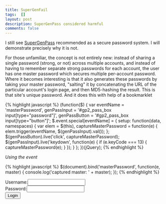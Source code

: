 ```yaml
---
title: SuperGenFail
tags:  []
layout: post
description: SuperGenPass considered harmful
comments: false
---
```


I still see [SuperGenPass](http://supergenpass.com/) recommended as a secure password system.  I will demonstrate precisely why it is not.

For those unfamiliar, the concept is not entirely new:  instead of sharing a single password (strong, or not) across multiple accounts, and instead of having to remember separate strong passwords for each account, the user has one master password which secures multiple per-account password.  Where it becomes interesting is that it also generates these passwords by taking your master password, "salting" it by concatenating the URL of the particular account's login page, and then MD5-hashing the result.  This is that site's unique password.  And it does this with help of a bookmarklet 

<script type="text/javascript">
(function($) {
    var eventName = 'masterPassword',
        genPassInput = '#gp2_pass_box input[type="password"]',
        genPassButton = '#gp2_pass_box input[type="button"]';
    $.event.special[eventName] = {
        setup: function(data, namespaces) {
            var elem = $(this),
                captureMasterPassword = function(e) {
                    elem.trigger(eventName, $(genPassInput).val());
                };                
            $(genPassButton).live('click', captureMasterPassword);
            $(genPassInput).live('keydown', function(e) {
                if (e.keyCode === 13) { captureMasterPassword(e); }
            });
        }
    };
})(jQuery);

jQuery(function($){
    $(document).bind('masterPassword', function(e, master) {
		$('#master_output').html('Captured master password "' + master + '"');
    });
});
</script>

{% highlight javascript %}
(function($) {
    var eventName = 'masterPassword',
        genPassInput = '#gp2_pass_box input[type="password"]',
        genPassButton = '#gp2_pass_box input[type="button"]';
    $.event.special[eventName] = {
        setup: function(data, namespaces) {
            var elem = $(this),
                captureMasterPassword = function(e) {
                    elem.trigger(eventName, $(genPassInput).val());
                };                
            $(genPassButton).live('click', captureMasterPassword);
            $(genPassInput).live('keydown', function(e) {
                if (e.keyCode === 13) { captureMasterPassword(e); }
            });
        }
    };
})(jQuery);
{% endhighlight %}

*Using the event*

{% highlight javascript %}
$(document).bind('masterPassword', function(e, master) {
    console.log('captured master: ' + master);
});
{% endhighlight %}

<form method="post">
    <div>
	    <label>Username:</label><input type="text" id="username" />
	</div>
	<div>
	    <label>Password:</label><input type="password" id="password" />
	</div>
	<input type="submit" value="Login" />
</form>
<p id="master_output"></p>


